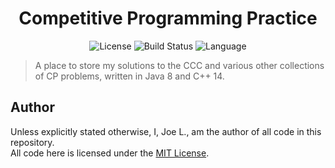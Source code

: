 <div align='center'>
	<h1 align='center'>Competitive Programming Practice</h1>
	<img
	    src="https://img.shields.io/github/license/jo3-l/cp-practice?style=for-the-badge"
	    alt="License"
	/>
	<img
	    src="https://img.shields.io/github/workflow/status/jo3-l/cp-practice/Continuous%20Integration.svg?style=for-the-badge"
	    alt="Build Status"
	/>
	<img
		src='https://img.shields.io/github/languages/top/jo3-l/cp-practice.svg?style=for-the-badge'
		alt='Language'
	/>
</div>

> A place to store my solutions to the CCC and various other collections of CP problems, written in Java 8 and C++ 14.<br>

## Author

Unless explicitly stated otherwise, I, Joe L., am the author of all code in this repository.<br>
All code here is licensed under the [MIT License](./LICENSE.md).
